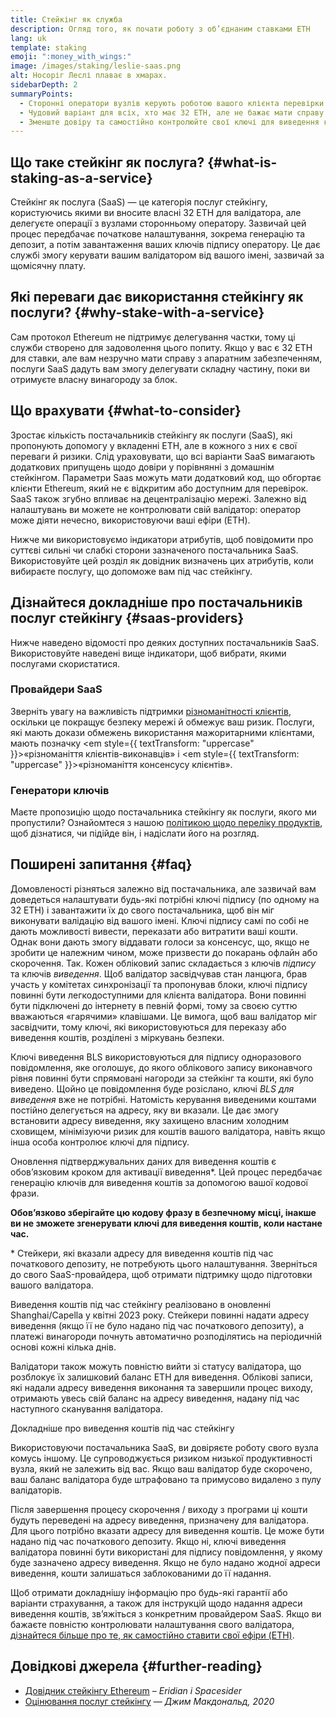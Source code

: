 ```yaml
---
title: Стейкінг як служба
description: Огляд того, як почати роботу з об’єднаним ставками ETH
lang: uk
template: staking
emoji: ":money_with_wings:"
image: /images/staking/leslie-saas.png
alt: Носоріг Леслі плаває в хмарах.
sidebarDepth: 2
summaryPoints:
  - Сторонні оператори вузлів керують роботою вашого клієнта перевірки.
  - Чудовий варіант для всіх, хто має 32 ETH, але не бажає мати справу з технічною складністю роботи вузла.
  - Зменште довіру та самостійно контролюйте свої ключі для виведення коштів.
---
```


## Що таке стейкінг як послуга? {#what-is-staking-as-a-service}

Стейкінг як послуга (SaaS) — це категорія послуг стейкінгу, користуючись якими ви вносите власні 32 ETH для валідатора, але делегуєте операції з вузлами сторонньому оператору. Зазвичай цей процес передбачає початкове налаштування, зокрема генерацію та депозит, а потім завантаження ваших ключів підпису оператору. Це дає службі змогу керувати вашим валідатором від вашого імені, зазвичай за щомісячну плату.

## Які переваги дає використання стейкінгу як послуги? {#why-stake-with-a-service}

Сам протокол Ethereum не підтримує делегування частки, тому ці служби створено для задоволення цього попиту. Якщо у вас є 32 ETH для ставки, але вам незручно мати справу з апаратним забезпеченням, послуги SaaS дадуть вам змогу делегувати складну частину, поки ви отримуєте власну винагороду за блок.

<CardGrid>
  <Card title="Ваш власний валідатор" emoji=":desktop_computer:" description="Deposit your own 32 ETH to activate your own set of signing keys that will participate in Ethereum consensus. Monitor your progress with dashboards to watch those ETH rewards accumulate." />
  <Card title="Легкий старт" emoji="🏁" description="Forget about hardware specs, setup, node maintenance and upgrades. SaaS providers let you outsource the hard part by uploading your own signing credentials, allowing them to run a validator on your behalf, for a small cost." />
  <Card title="Обмежте свій ризик" emoji=":shield:" description="In many cases users do not have to give up access to the keys that enable withdrawing or transferring staked funds. These are different from the signing keys, and can be stored separately to limit (but not eliminate) your risk as a staker." />
</CardGrid>

<StakingComparison page="saas" />

## Що врахувати {#what-to-consider}

Зростає кількість постачальників стейкінгу як послуги (SaaS), які пропонують допомогу у вкладенні ETH, але в кожного з них є свої переваги й ризики. Слід ураховувати, що всі варіанти SaaS вимагають додаткових припущень щодо довіри у порівнянні з домашнім стейкінгом. Параметри Saas можуть мати додатковий код, що обгортає клієнти Ethereum, який не є відкритим або доступним для перевірок. SaaS також згубно впливає на децентралізацію мережі. Залежно від налаштувань ви можете не контролювати свій валідатор: оператор може діяти нечесно, використовуючи ваші ефіри (ETH).

Нижче ми використовуємо індикатори атрибутів, щоб повідомити про суттєві сильні чи слабкі сторони зазначеного постачальника SaaS. Використовуйте цей розділ як довідник визначень цих атрибутів, коли вибираєте послугу, що допоможе вам під час стейкінгу.

<StakingConsiderations page="saas" />

## Дізнайтеся докладніше про постачальників послуг стейкінгу {#saas-providers}

Нижче наведено відомості про деяких доступних постачальників SaaS. Використовуйте наведені вище індикатори, щоб вибрати, якими послугами скористатися.

<ProductDisclaimer />

### Провайдери SaaS

<StakingProductsCardGrid category="saas" />

Зверніть увагу на важливість підтримки [різноманітності клієнтів](/developers/docs/nodes-and-clients/client-diversity/), оскільки це покращує безпеку мережі й обмежує ваш ризик. Послуги, які мають докази обмежень використання мажоритарними клієнтами, мають позначку <em style={{ textTransform: "uppercase" }}>«різноманіття клієнтів-виконавців»</em> і <em style={{ textTransform: "uppercase" }}>«різноманіття консенсусу клієнтів»</em>.

### Генератори ключів

<StakingProductsCardGrid category="keyGen" />

Маєте пропозицію щодо постачальника стейкінгу як послуги, якого ми пропустили? Ознайомтеся з нашою [політикою щодо переліку продуктів](/contributing/adding-staking-products/), щоб дізнатися, чи підійде він, і надіслати його на розгляд.

## Поширені запитання {#faq}

<ExpandableCard title="Хто тримає мої ключі?" eventCategory="SaasStaking" eventName="clicked who holds my keys">
Домовленості різняться залежно від постачальника, але зазвичай вам доведеться налаштувати будь-які потрібні ключі підпису (по одному на 32 ETH) і завантажити їх до свого постачальника, щоб він міг виконувати валідацію від вашого імені. Ключі підпису самі по собі не дають можливості вивести, переказати або витратити ваші кошти. Однак вони дають змогу віддавати голоси за консенсус, що, якщо не зробити це належним чином, може призвести до покарань офлайн або скорочення.
</ExpandableCard>

<ExpandableCard title="Отже, є два набори ключів?" eventCategory="SaasStaking" eventName="clicked so there are two sets of keys">
Так. Кожен обліковий запис складається з ключів <em>підпису</em> та ключів <em>виведення</em>. Щоб валідатор засвідчував стан ланцюга, брав участь у комітетах синхронізації та пропонував блоки, ключі підпису повинні бути легкодоступними для клієнта валідатора. Вони повинні бути підключені до інтернету в певній формі, тому за своєю суттю вважаються «гарячими» клавішами. Це вимога, щоб ваш валідатор міг засвідчити, тому ключі, які використовуються для переказу або виведення коштів, розділені з міркувань безпеки.

Ключі виведення BLS використовуються для підпису одноразового повідомлення, яке оголошує, до якого облікового запису виконавчого рівня повинні бути спрямовані нагороди за стейкінг та кошти, які було виведено. Щойно це повідомлення буде розіслано, ключі <em>BLS для виведення</em> вже не потрібні. Натомість керування виведеними коштами постійно делегується на адресу, яку ви вказали. Це дає змогу встановити адресу виведення, яку захищено власним холодним сховищем, мінімізуючи ризик для коштів вашого валідатора, навіть якщо інша особа контролює ключі для підпису.

Оновлення підтверджувальних даних для виведення коштів є обов’язковим кроком для активації виведення\*. Цей процес передбачає генерацію ключів для виведення коштів за допомогою вашої кодової фрази.

<strong>Обов’язково зберігайте цю кодову фразу в безпечному місці, інакше ви не зможете згенерувати ключі для виведення коштів, коли настане час.</strong>

\* Стейкери, які вказали адресу для виведення коштів під час початкового депозиту, не потребують цього налаштування. Зверніться до свого SaaS-провайдера, щоб отримати підтримку щодо підготовки вашого валідатора.
</ExpandableCard>

<ExpandableCard title="Коли я можу вивести кошти?" eventCategory="SaasStaking" eventName="clicked when can I withdraw">
Виведення коштів під час стейкінгу реалізовано в оновленні Shanghai/Capella у квітні 2023 року. Стейкери повинні надати адресу виведення (якщо її не було надано під час початкового депозиту), а платежі винагороди почнуть автоматично розподілятись на періодичній основі кожні кілька днів.

Валідатори також можуть повністю вийти зі статусу валідатора, що розблокує їх залишковий баланс ETH для виведення. Облікові записи, які надали адресу виведення виконання та завершили процес виходу, отримають увесь свій баланс на адресу виведення, надану під час наступного сканування валідатора.

<ButtonLink href="/staking/withdrawals/">Докладніше про виведення коштів під час стейкінгу</ButtonLink>
</ExpandableCard>

<ExpandableCard title="Що станеться, якщо мене буде скорочено?" eventCategory="SaasStaking" eventName="clicked what happens if I get slashed">
Використовуючи постачальника SaaS, ви довіряєте роботу свого вузла комусь іншому. Це супроводжується ризиком низької продуктивності вузла, який не залежить від вас. Якщо ваш валідатор буде скорочено, ваш баланс валідатора буде штрафовано та примусово видалено з пулу валідаторів.

Після завершення процесу скорочення / виходу з програми ці кошти будуть переведені на адресу виведення, призначену для валідатора. Для цього потрібно вказати адресу для виведення коштів. Це може бути надано під час початкового депозиту. Якщо ні, ключі виведення валідатора повинні бути використані для підпису повідомлення, у якому буде зазначено адресу виведення. Якщо не було надано жодної адреси виведення, кошти залишаться заблокованими до її надання.

Щоб отримати докладнішу інформацію про будь-які гарантії або варіанти страхування, а також для інструкцій щодо надання адреси виведення коштів, зв’яжіться з конкретним провайдером SaaS. Якщо ви бажаєте повністю контролювати налаштування свого валідатора, <a href="/staking/solo/">дізнайтеся більше про те, як самостійно ставити свої ефіри (ETH)</a>.
</ExpandableCard>

## Довідкові джерела {#further-reading}

- [Довідник стейкінгу Ethereum](https://www.staking.directory/) – _Eridian і Spacesider_
- [Оцінювання послуг стейкінгу](https://www.attestant.io/posts/evaluating-staking-services/) — _Джим Макдональд, 2020_
